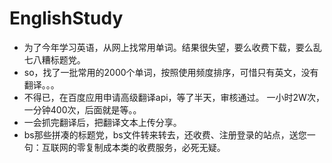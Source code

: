 # EnglishStudy
* 为了今年学习英语，从网上找常用单词。结果很失望，要么收费下载，要么乱七八糟标题党。
* so，找了一批常用的2000个单词，按照使用频度排序，可惜只有英文，没有翻译。。。
* 不得已，在百度应用申请高级翻译api，等了半天，审核通过。 一小时2W次，一分钟400次，后面就是等。。
* 一会抓完翻译后，把翻译文本上传分享。
* bs那些拼凑的标题党，bs文件转来转去，还收费、注册登录的站点，送您一句：互联网的零复制成本类的收费服务，必死无疑。
